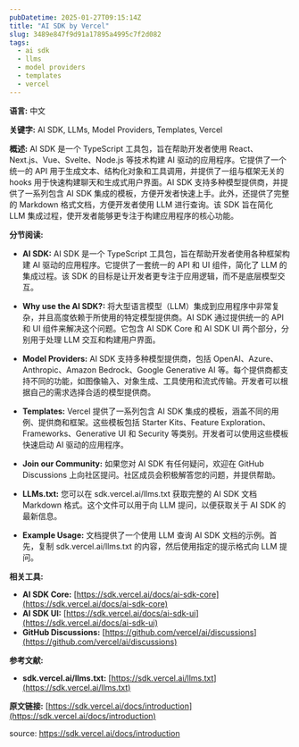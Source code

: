 ```yaml
---
pubDatetime: 2025-01-27T09:15:14Z
title: "AI SDK by Vercel"
slug: 3489e847f9d91a17895a4995c7f2d082
tags:
  - ai sdk
  - llms
  - model providers
  - templates
  - vercel
---
```


**语言:** 中文

**关键字:** AI SDK, LLMs, Model Providers, Templates, Vercel

**概述:**
AI SDK 是一个 TypeScript 工具包，旨在帮助开发者使用 React、Next.js、Vue、Svelte、Node.js 等技术构建 AI 驱动的应用程序。它提供了一个统一的 API 用于生成文本、结构化对象和工具调用，并提供了一组与框架无关的 hooks 用于快速构建聊天和生成式用户界面。AI SDK 支持多种模型提供商，并提供了一系列包含 AI SDK 集成的模板，方便开发者快速上手。此外，还提供了完整的 Markdown 格式文档，方便开发者使用 LLM 进行查询。该 SDK 旨在简化 LLM 集成过程，使开发者能够更专注于构建应用程序的核心功能。

**分节阅读:**

*   **AI SDK:** AI SDK 是一个 TypeScript 工具包，旨在帮助开发者使用各种框架构建 AI 驱动的应用程序。它提供了一套统一的 API 和 UI 组件，简化了 LLM 的集成过程。该 SDK 的目标是让开发者更专注于应用逻辑，而不是底层模型交互。

*   **Why use the AI SDK?:** 将大型语言模型（LLM）集成到应用程序中非常复杂，并且高度依赖于所使用的特定模型提供商。AI SDK 通过提供统一的 API 和 UI 组件来解决这个问题。它包含 AI SDK Core 和 AI SDK UI 两个部分，分别用于处理 LLM 交互和构建用户界面。

*   **Model Providers:** AI SDK 支持多种模型提供商，包括 OpenAI、Azure、Anthropic、Amazon Bedrock、Google Generative AI 等。每个提供商都支持不同的功能，如图像输入、对象生成、工具使用和流式传输。开发者可以根据自己的需求选择合适的模型提供商。

*   **Templates:** Vercel 提供了一系列包含 AI SDK 集成的模板，涵盖不同的用例、提供商和框架。这些模板包括 Starter Kits、Feature Exploration、Frameworks、Generative UI 和 Security 等类别。开发者可以使用这些模板快速启动 AI 驱动的应用程序。

*   **Join our Community:** 如果您对 AI SDK 有任何疑问，欢迎在 GitHub Discussions 上向社区提问。社区成员会积极解答您的问题，并提供帮助。

*   **LLMs.txt:** 您可以在 sdk.vercel.ai/llms.txt 获取完整的 AI SDK 文档 Markdown 格式。这个文件可以用于向 LLM 提问，以便获取关于 AI SDK 的最新信息。

*   **Example Usage:** 文档提供了一个使用 LLM 查询 AI SDK 文档的示例。首先，复制 sdk.vercel.ai/llms.txt 的内容，然后使用指定的提示格式向 LLM 提问。

**相关工具:**

*   **AI SDK Core:** [https://sdk.vercel.ai/docs/ai-sdk-core](https://sdk.vercel.ai/docs/ai-sdk-core)
*   **AI SDK UI:** [https://sdk.vercel.ai/docs/ai-sdk-ui](https://sdk.vercel.ai/docs/ai-sdk-ui)
*   **GitHub Discussions:** [https://github.com/vercel/ai/discussions](https://github.com/vercel/ai/discussions)

**参考文献:**

*   **sdk.vercel.ai/llms.txt:** [https://sdk.vercel.ai/llms.txt](https://sdk.vercel.ai/llms.txt)

**原文链接:** [https://sdk.vercel.ai/docs/introduction](https://sdk.vercel.ai/docs/introduction)


source: https://sdk.vercel.ai/docs/introduction